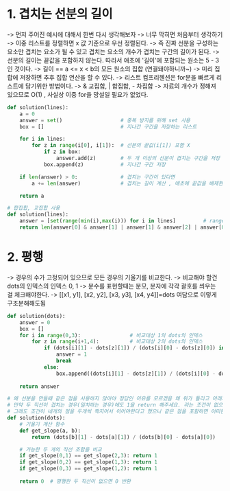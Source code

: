 # 1. 겹치는 선분의 길이 
-> 먼저 주어진 예시에 대해서 한번 다시 생각해보자
-> 너무 막히면 처음부터 생각하기
-> 이중 리스트를 정렬하면 x 값 기준으로 우선 정렬된다. 
-> 즉 진짜 선분을 구성하는 요소만 겹치는 요소가 될 수 있고 겹치는 요소의 개수가 겹치는 구간의 길이가 된다.
-> 선분의 길이는 끝값을 포함하지 않는다. 따라서 애초에 '길이'에 포함되는 원소는 5 - 3 인 것이다.
-> 길이 == a <= x < b의 모든 원소의 집합 (연결돼야하니까~)
-> 미리 집합에 저장하면 추후 집합 연산을 할 수 있다.
-> 리스트 컴프리헨션은 for문을 빠르게 리스트에 담기위한 방법이다.
-> & 교집합, | 합집합, - 차집합
-> 자료의 개수가 정해져 있으므로 O(1) , 사실상 이중 for을 망설일 필요가 없었다.
```python
def solution(lines):
    a = 0
    answer = set()                   # 중복 방지를 위해 set 사용
    box = []                         # 지나간 구간을 저장하는 리스트

    for i in lines:
        for z in range(i[0], i[1]):  # 선분의 끝값(i[1]) 포함 X
            if z in box:
                answer.add(z)        # 두 개 이상의 선분이 겹치는 구간을 저장
            box.append(z)            # 지나간 구간 저장

    if len(answer) > 0:              # 겹치는 구간이 있다면
        a += len(answer)             # 겹치는 길이 계산 , 애초에 끝값을 배제한 애들이므로 마지막 계산에서 원소의 개수 = 길이가 된다. / len은 개수세는 것

    return a

# 합집합, 교집합 사용
def solution(lines):
    answer = [set(range(min(i),max(i))) for i in lines]         # range(min(i),max(i)) == for z in range(i[0], i[1]) 이고 선분을 요소의 집합으로 만들어뒀다. 
    return len(answer[0] & answer[1] | answer[1] & answer[2] | answer[0] & answer[2])  # [{0, 1, 2, 3, 4}, {3, 4, 5, 6, 7, 8}, {1, 2, 3, 4, 5, 6, 7, 8, 9}] 2열 예시 
```

# 2. 평행
-> 경우의 수가 고정되어 있으므로 모든 경우의 기울기를 비교한다.
-> 비교해야 할건 dots의 인덱스의 인덱스 0, 1
-> 분수를 표현할때는 분모, 분자에 각각 괄호를 씌우는 걸 체크해야한다.
->   [[x1, y1], [x2, y2], [x3, y3], [x4, y4]]=dots 여담으로 이렇게 구조분해해도됨
```python
def solution(dots):
    answer = 0
    box = []
    for i in range(0,3):                # 비교대상 1의 dots의 인덱스
        for z in range(i+1,4):          # 비교대상 2의 dots의 인덱스
            if (dots[i][1] - dots[z][1]) / (dots[i][0] - dots[z][0]) in box:
                answer = 1
                break
            else: 
                box.append((dots[i][1] - dots[z][1]) / (dots[i][0] - dots[z][0]))
            
    return answer

# 왜 선분을 만들때 같은 점을 사용하지 않아야 정답인 이유를 모르겠음 왜 위가 틀리고 아래가 맞는데,,
# 만약 두 직선이 겹치는 경우(일치하는 경우)에도 1을 return 해주세요. 라는 조건이 없으면 아래처럼 해야 한 직선에 두부분을 찾는게 없어서 말이 되는데
# 그래도 조건이 네개의 점을 두개씩 짝지어서 이어야한다고 했으니 같은 점을 포함하면 어떠한 오류가 생기는거 같긴함 
def solution(dots):
    # 기울기 계산 함수
    def get_slope(a, b):
        return (dots[b][1] - dots[a][1]) / (dots[b][0] - dots[a][0])

    # 가능한 두 개의 직선 조합을 비교
    if get_slope(0,1) == get_slope(2,3): return 1
    if get_slope(0,2) == get_slope(1,3): return 1
    if get_slope(0,3) == get_slope(1,2): return 1
    
    return 0  # 평행한 두 직선이 없으면 0 반환
```